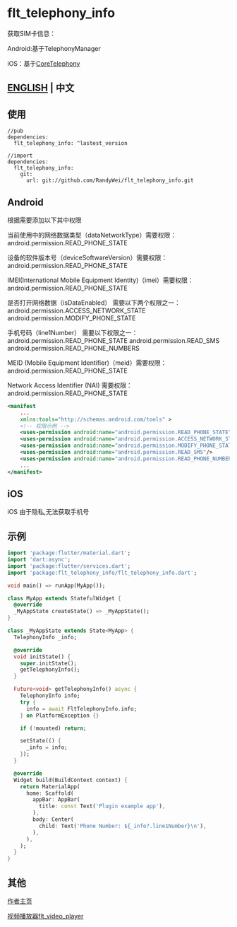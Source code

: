 # flt_telephony_info

获取SIM卡信息：

Android:基于TelephonyManager

iOS：基于[CoreTelephony](https://developer.apple.com/documentation/coretelephony)


## [ENGLISH](https://github.com/RandyWei/flt_telephony_info/blob/master/README.md)    |     中文

## 使用
```
//pub
dependencies:
  flt_telephony_info: ^lastest_version

//import
dependencies:
  flt_telephony_info:
    git:
      url: git://github.com/RandyWei/flt_telephony_info.git
```

## Android
根据需要添加以下其中权限

  当前使用中的网络数据类型（dataNetworkType）需要权限：android.permission.READ_PHONE_STATE

  设备的软件版本号（deviceSoftwareVersion）需要权限：android.permission.READ_PHONE_STATE

  IMEI(International Mobile Equipment Identity)（imei）需要权限：android.permission.READ_PHONE_STATE


  是否打开网络数据（isDataEnabled）
  需要以下两个权限之一：
  android.permission.ACCESS_NETWORK_STATE
  android.permission.MODIFY_PHONE_STATE

  手机号码（line1Number）
  需要以下权限之一：
  android.permission.READ_PHONE_STATE
  android.permission.READ_SMS
  android.permission.READ_PHONE_NUMBERS

  MEID (Mobile Equipment Identifier)（meid）需要权限：android.permission.READ_PHONE_STATE

  Network Access Identifier (NAI) 需要权限：android.permission.READ_PHONE_STATE
```xml
<manifest
    ...
    xmlns:tools="http://schemas.android.com/tools" >
    <!-- 权限示例 -->
    <uses-permission android:name="android.permission.READ_PHONE_STATE"/>
    <uses-permission android:name="android.permission.ACCESS_NETWORK_STATE"/>
    <uses-permission android:name="android.permission.MODIFY_PHONE_STATE"/>
    <uses-permission android:name="android.permission.READ_SMS"/>
    <uses-permission android:name="android.permission.READ_PHONE_NUMBERS"/>
    ...
</manifest>
```

## iOS
iOS 由于隐私,无法获取手机号

## 示例

```dart
import 'package:flutter/material.dart';
import 'dart:async';
import 'package:flutter/services.dart';
import 'package:flt_telephony_info/flt_telephony_info.dart';

void main() => runApp(MyApp());

class MyApp extends StatefulWidget {
  @override
  _MyAppState createState() => _MyAppState();
}

class _MyAppState extends State<MyApp> {
  TelephonyInfo _info;

  @override
  void initState() {
    super.initState();
    getTelephonyInfo();
  }

  Future<void> getTelephonyInfo() async {
    TelephonyInfo info;
    try {
      info = await FltTelephonyInfo.info;
    } on PlatformException {}

    if (!mounted) return;

    setState(() {
      _info = info;
    });
  }

  @override
  Widget build(BuildContext context) {
    return MaterialApp(
      home: Scaffold(
        appBar: AppBar(
          title: const Text('Plugin example app'),
        ),
        body: Center(
          child: Text('Phone Number: ${_info?.line1Number}\n'),
        ),
      ),
    );
  }
}

```

## 其他
[作者主页](https://www.bughub.dev)

[视频播放器flt_video_player](https://pub.flutter-io.cn/packages/flt_video_player)